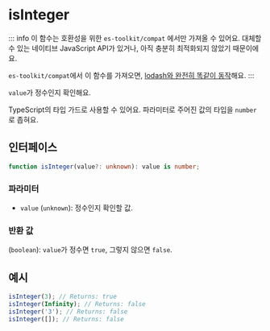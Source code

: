 # isInteger

::: info
이 함수는 호환성을 위한 `es-toolkit/compat` 에서만 가져올 수 있어요. 대체할 수 있는 네이티브 JavaScript API가 있거나, 아직 충분히 최적화되지 않았기 때문이에요.

`es-toolkit/compat`에서 이 함수를 가져오면, [lodash와 완전히 똑같이 동작](../../../compatibility.md)해요.
:::

`value`가 정수인지 확인해요.

TypeScript의 타입 가드로 사용할 수 있어요. 파라미터로 주어진 값의 타입을 `number`로 좁혀요.

## 인터페이스

```typescript
function isInteger(value?: unknown): value is number;
```

### 파라미터

- `value` (`unknown`): 정수인지 확인할 값.

### 반환 값

(`boolean`): `value`가 정수면 `true`, 그렇지 않으면 `false`.

## 예시

```typescript
isInteger(3); // Returns: true
isInteger(Infinity); // Returns: false
isInteger('3'); // Returns: false
isInteger([]); // Returns: false
```
